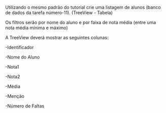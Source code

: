 Utilizando o mesmo padrão do tutorial crie uma listagem de alunos (banco de dados da tarefa número-11). (TreeView - Tabela)

Os filtros serão por nome do aluno e por faixa de nota média (entre uma nota média mínima e máximo)

A TreeView deverá mostrar as seguintes colunas:

-Identificador

-Nome do Aluno

-Nota1

-Nota2

-Média

-Menção

-Número de Faltas
